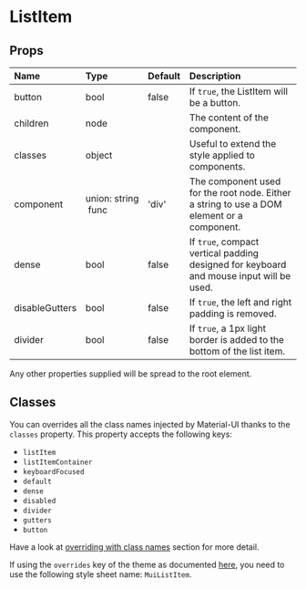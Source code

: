 # ListItem



## Props
| Name | Type | Default | Description |
|:-----|:-----|:--------|:------------|
| button | bool | false | If `true`, the ListItem will be a button. |
| children | node |  | The content of the component. |
| classes | object |  | Useful to extend the style applied to components. |
| component | union:&nbsp;string<br>&nbsp;func<br> | 'div' | The component used for the root node. Either a string to use a DOM element or a component. |
| dense | bool | false | If `true`, compact vertical padding designed for keyboard and mouse input will be used. |
| disableGutters | bool | false | If `true`, the left and right padding is removed. |
| divider | bool | false | If `true`, a 1px light border is added to the bottom of the list item. |

Any other properties supplied will be spread to the root element.
## Classes

You can overrides all the class names injected by Material-UI thanks to the `classes` property.
This property accepts the following keys:
- `listItem`
- `listItemContainer`
- `keyboardFocused`
- `default`
- `dense`
- `disabled`
- `divider`
- `gutters`
- `button`

Have a look at [overriding with class names](/customization/overrides#overriding-with-class-names)
section for more detail.

If using the `overrides` key of the theme as documented
[here](/customization/themes#customizing-all-instances-of-a-component-type),
you need to use the following style sheet name: `MuiListItem`.
